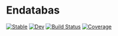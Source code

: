 # Endatabas

[![Stable](https://img.shields.io/badge/docs-stable-blue.svg)](https://g-gundam.github.io/Endatabas.jl/stable/)
[![Dev](https://img.shields.io/badge/docs-dev-blue.svg)](https://g-gundam.github.io/Endatabas.jl/dev/)
[![Build Status](https://github.com/g-gundam/Endatabas.jl/actions/workflows/CI.yml/badge.svg?branch=main)](https://github.com/g-gundam/Endatabas.jl/actions/workflows/CI.yml?query=branch%3Amain)
[![Coverage](https://codecov.io/gh/g-gundam/Endatabas.jl/branch/main/graph/badge.svg)](https://codecov.io/gh/g-gundam/Endatabas.jl)
